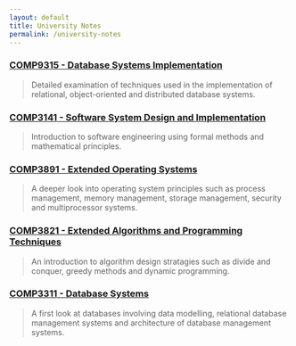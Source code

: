 ```yaml
---
layout: default
title: University Notes
permalink: /university-notes
---
```


### [**COMP9315** - Database Systems Implementation](https://github.com/V-Wong/COMP9315)
> Detailed examination of techniques used in the implementation of relational, object-oriented and distributed database systems.

### [**COMP3141** - Software System Design and Implementation](https://github.com/V-Wong/COMP3141)
> Introduction to software engineering using formal methods and mathematical principles.

### [**COMP3891** - Extended Operating Systems](https://github.com/V-Wong/COMP3891)
> A deeper look into operating system principles such as process management, memory management,
> storage management, security and multiprocessor systems.

### [**COMP3821** - Extended Algorithms and Programming Techniques](https://github.com/V-Wong/COMP3821)
> An introduction to algorithm design stratagies such as divide and conquer, greedy methods and dynamic programming.

### [**COMP3311** - Database Systems](https://github.com/V-Wong/COMP3311)
> A first look at databases involving data modelling, relational database management systems and architecture of database management systems.
